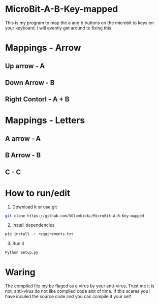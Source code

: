 # MicroBit-A-B-Key-mapped
This is my program to map the a and b buttons on the microbit to keys on your keyboard. I will evently get around to fixing this

# Mappings - Arrow

Up arrow - A
---
Down Arrow - B
---
Right Contorl - A + B
---

# Mappings - Letters

A arrow - A
---
B Arrow - B
---
C - C
---

# How to run/edit
1. Download it or use git
``` Bash
git clone https://github.com/SGlombicki/MicroBit-A-B-Key-mapped
```
2. Install dependencies

```bash
pip install -r requirements.txt
```
3. Run it
``` Bash
Python Setup.py
```
# Waring
The compiled file my be flaged as a virus by your anti-virus, Trust me it is not, anti-virus do not like complied code alot of time. If this scares you i have inculed the source code and you can compile it your self

